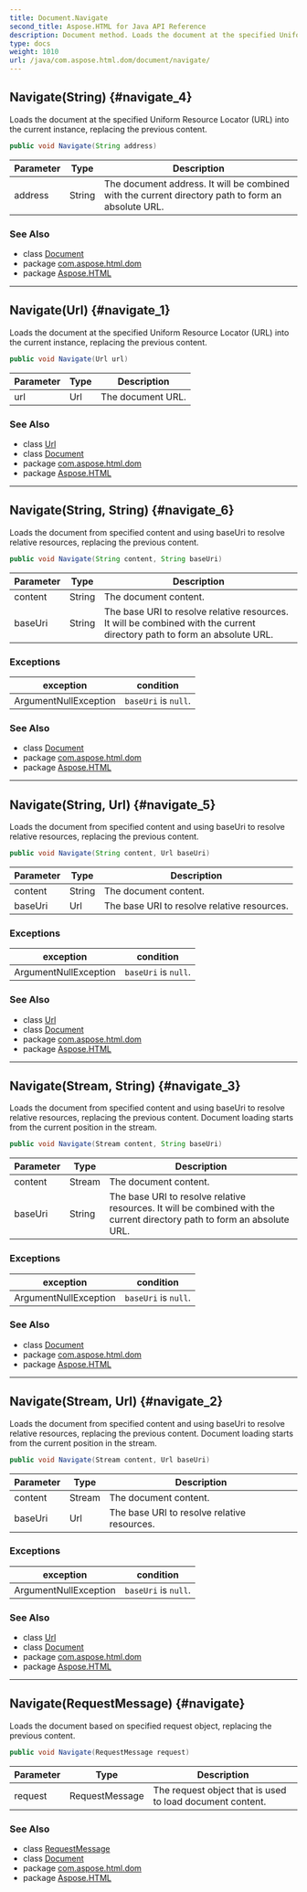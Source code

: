 ```yaml
---
title: Document.Navigate
second_title: Aspose.HTML for Java API Reference
description: Document method. Loads the document at the specified Uniform Resource Locator URL into the current instance replacing the previous content
type: docs
weight: 1010
url: /java/com.aspose.html.dom/document/navigate/
---
```

## Navigate(String) {#navigate_4}

Loads the document at the specified Uniform Resource Locator (URL) into the current instance, replacing the previous content.

```java
public void Navigate(String address)
```

| Parameter | Type | Description |
| --- | --- | --- |
| address | String | The document address. It will be combined with the current directory path to form an absolute URL. |

### See Also

* class [Document](../)
* package [com.aspose.html.dom](../../../com.aspose.html.dom/)
* package [Aspose.HTML](../../../)

---

## Navigate(Url) {#navigate_1}

Loads the document at the specified Uniform Resource Locator (URL) into the current instance, replacing the previous content.

```java
public void Navigate(Url url)
```

| Parameter | Type | Description |
| --- | --- | --- |
| url | Url | The document URL. |

### See Also

* class [Url](../../../com.aspose.html/url/)
* class [Document](../)
* package [com.aspose.html.dom](../../../com.aspose.html.dom/)
* package [Aspose.HTML](../../../)

---

## Navigate(String, String) {#navigate_6}

Loads the document from specified content and using baseUri to resolve relative resources, replacing the previous content.

```java
public void Navigate(String content, String baseUri)
```

| Parameter | Type | Description |
| --- | --- | --- |
| content | String | The document content. |
| baseUri | String | The base URI to resolve relative resources. It will be combined with the current directory path to form an absolute URL. |

### Exceptions

| exception | condition |
| --- | --- |
| ArgumentNullException | `baseUri` is `null`. |

### See Also

* class [Document](../)
* package [com.aspose.html.dom](../../../com.aspose.html.dom/)
* package [Aspose.HTML](../../../)

---

## Navigate(String, Url) {#navigate_5}

Loads the document from specified content and using baseUri to resolve relative resources, replacing the previous content.

```java
public void Navigate(String content, Url baseUri)
```

| Parameter | Type | Description |
| --- | --- | --- |
| content | String | The document content. |
| baseUri | Url | The base URI to resolve relative resources. |

### Exceptions

| exception | condition |
| --- | --- |
| ArgumentNullException | `baseUri` is `null`. |

### See Also

* class [Url](../../../com.aspose.html/url/)
* class [Document](../)
* package [com.aspose.html.dom](../../../com.aspose.html.dom/)
* package [Aspose.HTML](../../../)

---

## Navigate(Stream, String) {#navigate_3}

Loads the document from specified content and using baseUri to resolve relative resources, replacing the previous content. Document loading starts from the current position in the stream.

```java
public void Navigate(Stream content, String baseUri)
```

| Parameter | Type | Description |
| --- | --- | --- |
| content | Stream | The document content. |
| baseUri | String | The base URI to resolve relative resources. It will be combined with the current directory path to form an absolute URL. |

### Exceptions

| exception | condition |
| --- | --- |
| ArgumentNullException | `baseUri` is `null`. |

### See Also

* class [Document](../)
* package [com.aspose.html.dom](../../../com.aspose.html.dom/)
* package [Aspose.HTML](../../../)

---

## Navigate(Stream, Url) {#navigate_2}

Loads the document from specified content and using baseUri to resolve relative resources, replacing the previous content. Document loading starts from the current position in the stream.

```java
public void Navigate(Stream content, Url baseUri)
```

| Parameter | Type | Description |
| --- | --- | --- |
| content | Stream | The document content. |
| baseUri | Url | The base URI to resolve relative resources. |

### Exceptions

| exception | condition |
| --- | --- |
| ArgumentNullException | `baseUri` is `null`. |

### See Also

* class [Url](../../../com.aspose.html/url/)
* class [Document](../)
* package [com.aspose.html.dom](../../../com.aspose.html.dom/)
* package [Aspose.HTML](../../../)

---

## Navigate(RequestMessage) {#navigate}

Loads the document based on specified request object, replacing the previous content.

```java
public void Navigate(RequestMessage request)
```

| Parameter | Type | Description |
| --- | --- | --- |
| request | RequestMessage | The request object that is used to load document content. |

### See Also

* class [RequestMessage](../../../com.aspose.html.net/requestmessage/)
* class [Document](../)
* package [com.aspose.html.dom](../../../com.aspose.html.dom/)
* package [Aspose.HTML](../../../)
